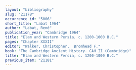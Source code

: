 ```yaml
---
layout: "bibliography"
slug: "21178"
occurrence_id: "5006"
short_title: "Labat 1964"
author: "Labat, René"
publication_year: "Cambridge 1964"
title: "Elam and Western Persia, c. 1200-1000 B.C."
pages: "Chapter XXXII"
editor: "Walker, Christopher,  Bromhead F."
book: "The Cambridge Ancient History. CAH II (Cambridge)"
title: "Elam and Western Persia, c. 1200-1000 B.C."
previous_item: "21181"
---
```


